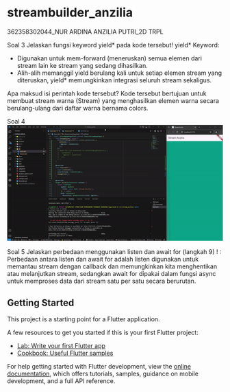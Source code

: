 # streambuilder_anzilia

362358302044_NUR ARDINA ANZILIA PUTRI_2D TRPL

Soal 3
Jelaskan fungsi keyword yield* pada kode tersebut!
yield* Keyword:
- Digunakan untuk mem-forward (meneruskan) semua elemen dari stream lain ke stream yang sedang dihasilkan.
- Alih-alih memanggil yield berulang kali untuk setiap elemen stream yang diteruskan, yield* memungkinkan integrasi seluruh stream sekaligus.

Apa maksud isi perintah kode tersebut?
Kode tersebut bertujuan untuk membuat stream warna (Stream<Color>) yang menghasilkan elemen warna secara berulang-ulang dari daftar warna bernama colors. 

Soal 4
![alt text](Recording2024-12-17113023-ezgif.com-video-to-gif-converter.gif)

Soal 5
 Jelaskan perbedaan menggunakan listen dan await for (langkah 9) ! :
Perbedaan antara listen dan await for adalah listen digunakan untuk memantau stream dengan callback dan memungkinkan kita menghentikan atau melanjutkan stream, sedangkan await for dipakai dalam fungsi async untuk memproses data dari stream satu per satu secara berurutan.


## Getting Started

This project is a starting point for a Flutter application.

A few resources to get you started if this is your first Flutter project:

- [Lab: Write your first Flutter app](https://docs.flutter.dev/get-started/codelab)
- [Cookbook: Useful Flutter samples](https://docs.flutter.dev/cookbook)

For help getting started with Flutter development, view the
[online documentation](https://docs.flutter.dev/), which offers tutorials,
samples, guidance on mobile development, and a full API reference.
